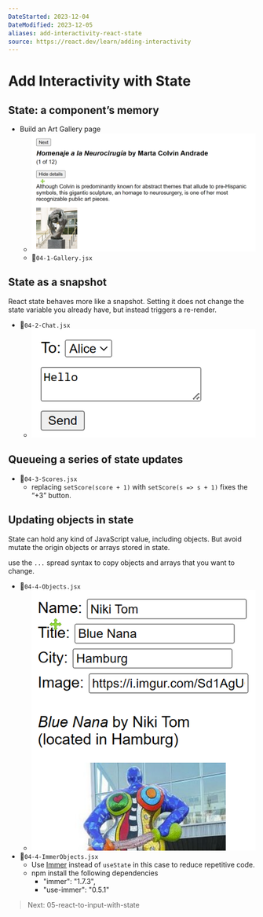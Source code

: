 ```yaml
---
DateStarted: 2023-12-04
DateModified: 2023-12-05
aliases: add-interactivity-react-state
source: https://react.dev/learn/adding-interactivity
---
```


# Add Interactivity with State

## State: a component’s memory

- Build an Art Gallery page
  - ![04-art-gallery-mock](z-Assets/04-art-gallery-mock.png)
  - 📌`04-1-Gallery.jsx`

## State as a snapshot

React state behaves more like a snapshot. Setting it does not change the state variable you already have, but instead triggers a re-render.

- 📌`04-2-Chat.jsx`
  - ![04-chat-mock](z-Assets/04-chat-mock.png)

## Queueing a series of state updates

- 📌`04-3-Scores.jsx`
  - replacing `setScore(score + 1)` with `setScore(s => s + 1)` fixes the “+3” button.

## Updating objects in state

State can hold any kind of JavaScript value, including objects. But avoid mutate the origin objects or arrays stored in state.

use the `...` spread syntax to copy objects and arrays that you want to change.

- 📌`04-4-Objects.jsx`
  - ![04-objects-mock](z-Assets/04-objects-mock.png)
- 📌`04-4-ImmerObjects.jsx`
  - Use [Immer](https://github.com/immerjs/use-immer) instead of `useState` in this case to reduce repetitive code.
  - npm install the following dependencies
    - "immer": "1.7.3",
    - "use-immer": "0.5.1"

> Next: 05-react-to-input-with-state
